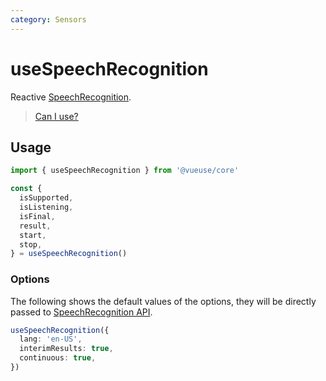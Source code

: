 ```yaml
---
category: Sensors
---
```


# useSpeechRecognition

Reactive [SpeechRecognition](https://developer.mozilla.org/en-US/docs/Web/API/SpeechRecognition).

> [Can I use?](https://caniuse.com/mdn-api_speechrecognition)

## Usage

```ts
import { useSpeechRecognition } from '@vueuse/core'

const {
  isSupported,
  isListening,
  isFinal,
  result,
  start,
  stop,
} = useSpeechRecognition()
```

### Options

The following shows the default values of the options, they will be directly passed to [SpeechRecognition API](https://developer.mozilla.org/en-US/docs/Web/API/SpeechRecognition).

```ts
useSpeechRecognition({
  lang: 'en-US',
  interimResults: true,
  continuous: true,
})
```
